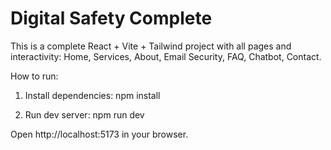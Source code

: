 # Digital Safety Complete

This is a complete React + Vite + Tailwind project with all pages and interactivity:
Home, Services, About, Email Security, FAQ, Chatbot, Contact.

How to run:

1. Install dependencies:
   npm install

2. Run dev server:
   npm run dev

Open http://localhost:5173 in your browser.
